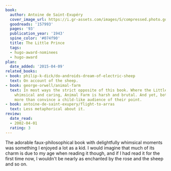 ```yaml
---
book:
  author: Antoine de Saint-Exupéry
  cover_image_url: https://i.gr-assets.com/images/S/compressed.photo.goodreads.com/books/1367545443l/157993.jpg
  goodreads: '157993'
  pages: '93'
  publication_year: '1943'
  spine_color: '#074f90'
  title: The Little Prince
  tags:
  - hugo-award-nominees
  - hugo-award
plan:
  date_added: '2015-04-09'
related_books:
- book: philip-k-dick/do-androids-dream-of-electric-sheep
  text: On account of the sheep.
- book: george-orwell/animal-farm
  text: In most ways the strict opposite of this book. Where the Little Prince is
    whimsical and caring, Animal Farm is harsh and brutal. And yet, both want nothing
    more than convince a child-like audience of their point.
- book: antoine-de-saint-exupery/flight-to-arras
  text: Less metaphorical about it.
review:
  date_read:
  - 2002-04-01
  rating: 3
---
```


The adorable faux-philosophical book with delightfully whimsical moments was something I enjoyed a lot as a kid. I would
imagine that much of its charm is due to my age when reading it though, and if I had read it for the first time now, I
wouldn't be nearly as enchanted by the rose and the sheep and so on.
